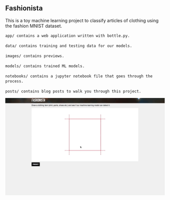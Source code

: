 Fashionista
-----------

This is a toy machine learning project to classify articles of clothing using the fashion MNIST dataset.

```
app/ contains a web application written with bottle.py.

data/ contains training and testing data for our models.

images/ contains previews.

models/ contains trained ML models.

notebooks/ contains a jupyter notebook file that goes through the process.

posts/ contains blog posts to walk you through this project.
```

![Preview](images/preview.gif)
